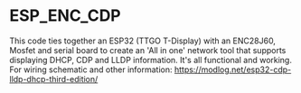 # ESP_ENC_CDP
This code ties together an ESP32 (TTGO T-Display) with an ENC28J60, Mosfet and serial board to create an 'All in one' network tool that supports displaying DHCP, CDP and LLDP information. It's all functional and working.
For wiring schematic and other information: https://modlog.net/esp32-cdp-lldp-dhcp-third-edition/
